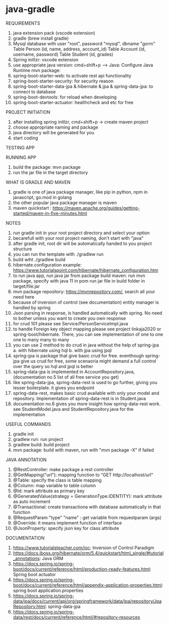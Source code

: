 # java-gradle

REQUIREMENTS
1. java extension pack (vscode extension)
2. gradle (brew install gradle)
3. Mysql database with user "root", password "mysql", dbname "gorm"
    Table Person (id, name, address, account_id)
    Table Account (id, username, password)
    Table Student (id, grades)
4. Spring initlzr: vscode extension
5. use appropriate java version: cmd+shift+p --> Java: Configure Java Runtime
mvn package:
6. spring-boot-starter-web: to activate rest api functionality
7. spring-boot-starter-security: for security reason
8. spring-boot-starter-data-jpa & hibernate & jpa & spring-data-jpa: to connect to database
9. spring-boot-devtools: for reload when developing
10. spring-boot-starter-actuator: healthcheck and etc for free

PROJECT INITIATION
1. after installing spring initlzr, cmd+shift+p -> create maven project
2. choose appropriate naming and package
3. java directory will be generated for you
4. start coding

TESTING APP

RUNNING APP
1. build the package: mvn package
2. run the jar file in the target directory


WHAT IS GRADLE AND MAVEN
1. gradle is one of java package manager, like pip in python, npm in javascript, go.mod in golang
2. the other popular java package manager is maven
3. maven quickstart : https://maven.apache.org/guides/getting-started/maven-in-five-minutes.html

NOTES
1. run gradle init in your root project directory and select your option
2. becarefull with your root project naming, don't start with "java"
3. after gradle init, root dir will be automatically handed to you project structure
4. you can run the template with ./gradlew run
5. build wiht ./gradlew build
6. hibernate.configuration example: https://www.tutorialspoint.com/hibernate/hibernate_configuration.htm
7. to run java app, run java jar from package build
    maven:
        run mvn package, specify with java 11 in pom
        run jar file in build folder in target/file.jar
8. mvn package repository: https://mvnrepository.com/, search all your need here
9. because of inversion of control (see documentation) entity manager is handled by spring
10. Json parsing in response, is handled automatically with spring. No need to bother unless you want to create you own response
11. for crud 101 please see Service/PersonServiceImpl.java
12. to handle Foreign key object mapping please see project linkaja2020
    or spring-boot/hibernate. There, you can see implementation of
    one to one
    one to many
    many to many
13. you can use 2 method to do crud in java without the help of spring-jpa
    a. with hibernate using hql
    b. with jpa using jpql
14. spring-jpa is package that give basic crud for free. eventhough spring-jpa give us crud for free, some scenaoria might demand a full control over the query so hql and jpql is better
15. spring-data-jpa is implemented in AccountRepository.java, (documentation no.5 list of all free service you get)
16. like spring-data-jpa, spring-data-rest is used to go further, giving you lesser boilerplate. it gives you endpoint
17. spring-data-rest, makes basic crud available with only your model and repository. Implementation of spring-data-rest is in Student.java
18. documentation no.6 gives you more insight how spring-data-rest work. see StudentModel.java and StudentRepository.java for the implementation


USEFUL COMMANDS
1. gradle init
2. gradlew run: run project
3. gradlew build: build project
4. mvn package: build with maven, run with "mvn package -X" if failed


JAVA ANNOTATION
1. @RestController: make package a rest controller
2. @GetMapping("url"): mapping function to "GET http://localhost/url"
3. @Table: specify the class is table mapping
4. @Column: map variable to table column
5. @Id: mark attribute as primary key
6. @GeneratedValue(strategy = GenerationType.IDENTITY): mark attribute as auto increment
7. @Transactional: create transactiona with database automatically in that function
8. @RequestParam "type" "name" : get variable from requestparam (args)
9. @Override: it means implement function of interface
10. @JsonProperty: specify json key for class attribute


DOCUMENTATION
1. https://www.tutorialsteacher.com/ioc: Inversion of Control Paradigm
2. https://docs.jboss.org/hibernate/orm/5.4/quickstart/html_single/#tutorial_annotations: Java ORM
3. https://docs.spring.io/spring-boot/docs/current/reference/html/production-ready-features.html: Spring boot actuator
4. https://docs.spring.io/spring-boot/docs/current/reference/html/appendix-application-properties.html: spring boot application.properties
5. https://docs.spring.io/spring-data/jpa/docs/current/api/org/springframework/data/jpa/repository/JpaRepository.html: spring-data-jpa
6. https://docs.spring.io/spring-data/rest/docs/current/reference/html/#repository-resources